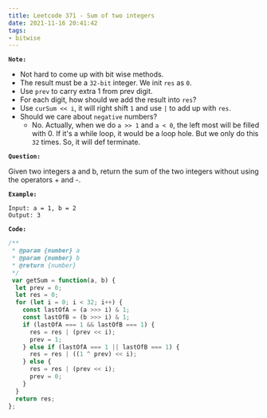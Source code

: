 ```yaml
---
title: Leetcode 371 - Sum of two integers
date: 2021-11-16 20:41:42
tags:
- bitwise
---
```

**`Note:`**
- Not hard to come up with bit wise methods.
- The result must be a `32-bit` integer. We init `res` as `0`. 
- Use `prev` to carry extra 1 from prev digit.
- For each digit, how should we add the result into `res`?
- Use `curSum << i`, it will right shift `1` and use `|` to add up with `res`.
- Should we care about `negative` numbers?
  - No. Actually, when we do `a >> 1` and `a < 0`, the left most will be filled with 0. If it's a while loop, it would be a loop hole. But we only do this `32` times. So, it will def terminate. 

**`Question:`**

Given two integers a and b, return the sum of the two integers without using the operators + and -.

**`Example:`**
```
Input: a = 1, b = 2
Output: 3
```

**`Code:`**
```javascript
/**
 * @param {number} a
 * @param {number} b
 * @return {number}
 */
 var getSum = function(a, b) {
  let prev = 0;
  let res = 0;
  for (let i = 0; i < 32; i++) {
    const lastOfA = (a >>> i) & 1;
    const lastOfB = (b >>> i) & 1;
    if (lastOfA === 1 && lastOfB === 1) {
      res = res | (prev << i);
      prev = 1;
    } else if (lastOfA === 1 || lastOfB === 1) {
      res = res | ((1 ^ prev) << i);
    } else {
      res = res | (prev << i);
      prev = 0;
    }
  }
  return res;
};
```